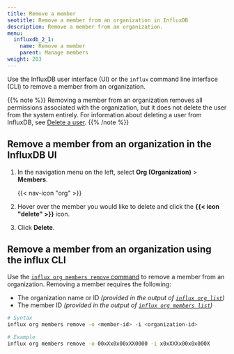 ```yaml
---
title: Remove a member
seotitle: Remove a member from an organization in InfluxDB
description: Remove a member from an organization.
menu:
  influxdb_2_1:
    name: Remove a member
    parent: Manage members
weight: 203
---
```


Use the InfluxDB user interface (UI) or the `influx` command line interface (CLI)
to remove a member from an organization.

{{% note %}}
Removing a member from an organization removes all permissions associated with the organization,
but it does not delete the user from the system entirely.
For information about deleting a user from InfluxDB, see [Delete a user](/influxdb/v2.2/users/delete-user/).
{{% /note %}}

## Remove a member from an organization in the InfluxDB UI

1. In the navigation menu on the left, select **Org (Organization)** > **Members**.

    {{< nav-icon "org" >}}

2. Hover over the member you would like to delete and click the **{{< icon "delete" >}}** icon.
3. Click **Delete**.

## Remove a member from an organization using the influx CLI

Use the [`influx org members remove` command](/influxdb/v2.2/reference/cli/influx/org/members/remove)
to remove a member from an organization. Removing a member requires the following:

- The organization name or ID _(provided in the output of [`influx org list`](/influxdb/v2.2/reference/cli/influx/org/list/))_
- The member ID _(provided in the output of [`influx org members list`](/influxdb/v2.2/reference/cli/influx/org/members/list/))_

```sh
# Syntax
influx org members remove -o <member-id> -i <organization-id>

# Example
influx org members remove -o 00xXx0x00xXX0000 -i x0xXXXx00x0x000X
```
